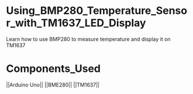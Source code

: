 # Using_BMP280_Temperature_Sensor_with_TM1637_LED_Display
Learn how to use BMP280 to measure temperature and display it on TM1637

# Components_Used
||Arduino Uno||
||BME280||
||TM1637||
